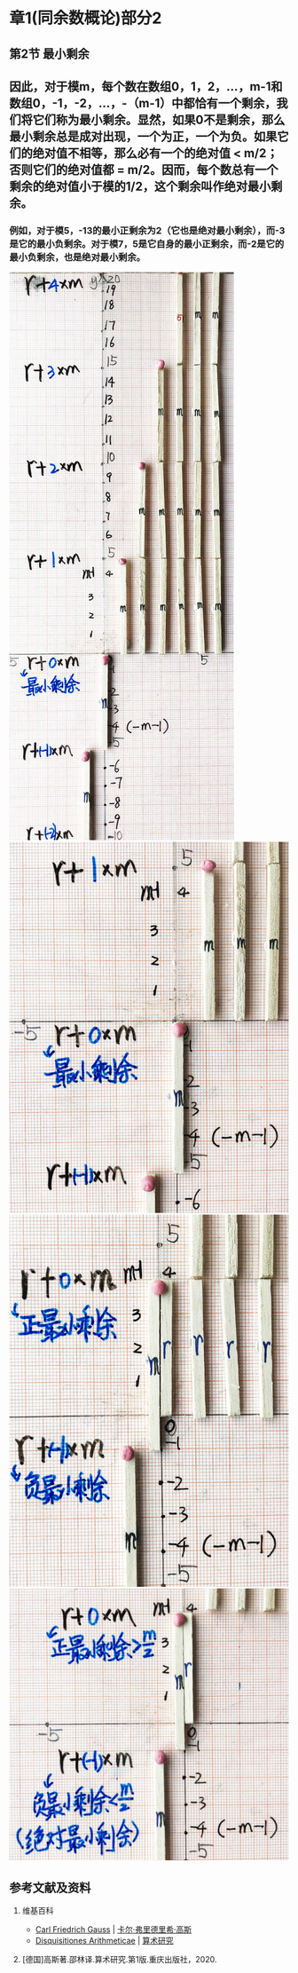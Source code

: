 # 章1(同余数概论)部分2

## 第2节 最小剩余

## 因此，对于模m，每个数在数组0，1，2，…，m-1和数组0，-1，-2，…，-（m-1）中都恰有一个剩余，我们将它们称为最小剩余。显然，如果0不是剩余，那么最小剩余总是成对出现，一个为正，一个为负。如果它们的绝对值不相等，那么必有一个的绝对值 < m/2；否则它们的绝对值都 = m/2。因而，每个数总有一个剩余的绝对值小于模的1/2，这个剩余叫作绝对最小剩余。
### 例如，对于模5，-13的最小正剩余为2（它也是绝对最小剩余），而-3是它的最小负剩余。对于模7，5是它自身的最小正剩余，而-2是它的最小负剩余，也是绝对最小剩余。

![](/images/数论/高斯的算术研究中典型的推演实验/章1/定理4/4-1.jpg)
![](/images/数论/高斯的算术研究中典型的推演实验/章1/定理4/4-2.jpg)
![](/images/数论/高斯的算术研究中典型的推演实验/章1/定理4/4-3.jpg)
![](/images/数论/高斯的算术研究中典型的推演实验/章1/定理4/4-4.jpg)

## 参考文献及资料

1. 维基百科
	- [Carl Friedrich Gauss](https://en.wikipedia.org/wiki/Carl_Friedrich_Gauss) | [卡尔·弗里德里希·高斯](https://zh.wikipedia.org/wiki/%E5%8D%A1%E7%88%BE%C2%B7%E5%BC%97%E9%87%8C%E5%BE%B7%E9%87%8C%E5%B8%8C%C2%B7%E9%AB%98%E6%96%AF) 
	- [Disquisitiones Arithmeticae](https://en.wikipedia.org/wiki/Disquisitiones_Arithmeticae) | [算术研究](https://zh.wikipedia.org/wiki/算术研究) 

2. [德国]高斯著.邵林译.算术研究.第1版.重庆出版社，2020.




